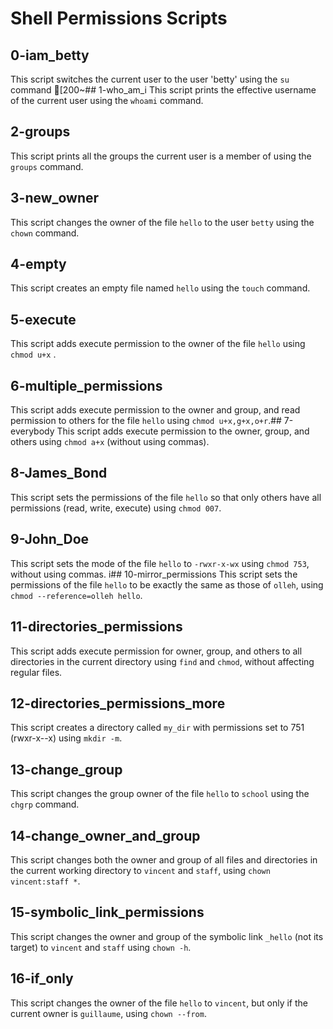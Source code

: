 # Shell Permissions Scripts

## 0-iam_betty
This script switches the current user to the user 'betty' using the `su` command 
[200~## 1-who_am_i
This script prints the effective username of the current user using the `whoami` command.
## 2-groups
This script prints all the groups the current user is a member of using the `groups` command.
## 3-new_owner
This script changes the owner of the file `hello` to the user `betty` using the `chown` command.
## 4-empty
This script creates an empty file named `hello` using the `touch` command.
## 5-execute
This script adds execute permission to the owner of the file `hello` using `chmod u+x` .
## 6-multiple_permissions
This script adds execute permission to the owner and group, and read permission to others for the file `hello` using `chmod u+x,g+x,o+r`.## 7-everybody
This script adds execute permission to the owner, group, and others using `chmod a+x` (without using commas).
## 8-James_Bond
This script sets the permissions of the file `hello` so that only others have all permissions (read, write, execute) using `chmod 007`.
## 9-John_Doe
This script sets the mode of the file `hello` to `-rwxr-x-wx` using `chmod 753`, without using commas.
i## 10-mirror_permissions
This script sets the permissions of the file `hello` to be exactly the same as those of `olleh`, using `chmod --reference=olleh hello`.
## 11-directories_permissions
This script adds execute permission for owner, group, and others to all directories in the current directory using `find` and `chmod`, without affecting regular files.
## 12-directories_permissions_more
This script creates a directory called `my_dir` with permissions set to 751 (rwxr-x--x) using `mkdir -m`.
## 13-change_group
This script changes the group owner of the file `hello` to `school` using the `chgrp` command.
## 14-change_owner_and_group
This script changes both the owner and group of all files and directories in the current working directory to `vincent` and `staff`, using `chown vincent:staff *`.
## 15-symbolic_link_permissions
This script changes the owner and group of the symbolic link `_hello` (not its target) to `vincent` and `staff` using `chown -h`.
## 16-if_only
This script changes the owner of the file `hello` to `vincent`, but only if the current owner is `guillaume`, using `chown --from`.

